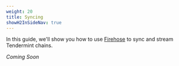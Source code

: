 ```yaml
---
weight: 20
title: Syncing
showH2InSideNav: true
---
```


In this guide, we'll show you how to use [Firehose](/operate/concepts/) to sync and stream Tendermint chains.

_Coming Soon_
